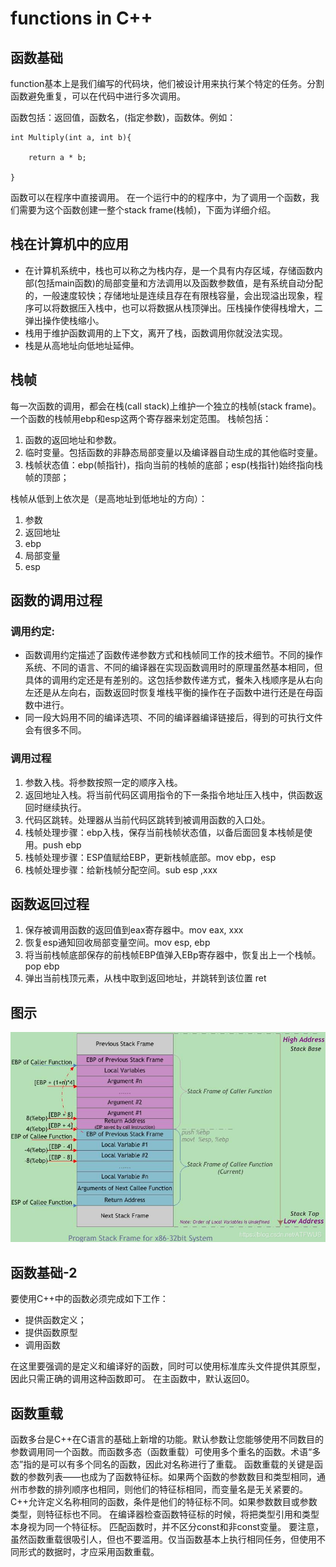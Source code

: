 # functions in C++

## 函数基础
function基本上是我们编写的代码块，他们被设计用来执行某个特定的任务。分割函数避免重复，可以在代码中进行多次调用。

函数包括：返回值，函数名，(指定参数)，函数体。例如：

```
int Multiply(int a, int b){
    
    return a * b;

}
```

函数可以在程序中直接调用。
在一个运行中的的程序中，为了调用一个函数，我们需要为这个函数创建一整个stack frame(栈帧)，下面为详细介绍。
## 栈在计算机中的应用

+ 在计算机系统中，栈也可以称之为栈内存，是一个具有内存区域，存储函数内部(包括main函数)的局部变量和方法调用以及函数参数值，是有系统自动分配的，一般速度较快；存储地址是连续且存在有限栈容量，会出现溢出现象，程序可以将数据压入栈中，也可以将数据从栈顶弹出。压栈操作使得栈增大，二弹出操作使栈缩小。
+ 栈用于维护函数调用的上下文，离开了栈，函数调用你就没法实现。
+ 栈是从高地址向低地址延伸。

## 栈帧

每一次函数的调用，都会在栈(call stack)上维护一个独立的栈帧(stack frame)。
一个函数的栈帧用ebp和esp这两个寄存器来划定范围。
栈帧包括：
1. 函数的返回地址和参数。
2. 临时变量。包括函数的非静态局部变量以及编译器自动生成的其他临时变量。
3. 栈帧状态值：ebp(帧指针)，指向当前的栈帧的底部；esp(栈指针)始终指向栈帧的顶部；

栈帧从低到上依次是（是高地址到低地址的方向）：
1. 参数
2. 返回地址
3. ebp
4. 局部变量
5. esp
   
## 函数的调用过程
### 调用约定:

+ 函数调用约定描述了函数传递参数方式和栈帧同工作的技术细节。不同的操作系统、不同的语言、不同的编译器在实现函数调用时的原理虽然基本相同，但具体的调用约定还是有差别的。这包括参数传递方式，餐朱入栈顺序是从右向左还是从左向右，函数返回时恢复堆栈平衡的操作在子函数中进行还是在母函数中进行。
+ 同一段大妈用不同的编译选项、不同的编译器编译链接后，得到的可执行文件会有很多不同。

### 调用过程

1. 参数入栈。将参数按照一定的顺序入栈。
2. 返回地址入栈。将当前代码区调用指令的下一条指令地址压入栈中，供函数返回时继续执行。
3. 代码区跳转。处理器从当前代码区跳转到被调用函数的入口处。
4. 栈帧处理步骤：ebp入栈，保存当前栈帧状态值，以备后面回复本栈帧是使用。push ebp
5. 栈帧处理步骤：ESP值赋给EBP，更新栈帧底部。mov ebp，esp
6. 栈帧处理步骤：给新栈帧分配空间。sub esp ,xxx
   
## 函数返回过程

1. 保存被调用函数的返回值到eax寄存器中。mov eax, xxx
2. 恢复esp通知回收局部变量空间。mov esp, ebp
3. 将当前栈帧底部保存的前栈帧EBP值弹入EBp寄存器中，恢复出上一个栈帧。pop ebp
4. 弹出当前栈顶元素，从栈中取到返回地址，并跳转到该位置 ret
   
## 图示 
![编程步骤](../img/stackframe.jpg)
## 函数基础-2

要使用C++中的函数必须完成如下工作：
+ 提供函数定义；
+ 提供函数原型
+ 调用函数

在这里要强调的是定义和编译好的函数，同时可以使用标准库头文件提供其原型，因此只需正确的调用这种函数即可。
在主函数中，默认返回0。

## 函数重载 

函数多台是C++在C语言的基础上新增的功能。默认参数让您能够使用不同数目的参数调用同一个函数。而函数多态（函数重载）可使用多个重名的函数。术语“多态”指的是可以有多个同名的函数，因此对名称进行了重载。
函数重载的关键是函数的参数列表——也成为了函数特征标。如果两个函数的参数数目和类型相同，通州市参数的排列顺序也相同，则他们的特征标相同，而变量名是无关紧要的。C++允许定义名称相同的函数，条件是他们的特征标不同。如果参数数目或参数类型，则特征标也不同。
在编译器检查函数特征标的时候，将把类型引用和类型本身视为同一个特征标。
匹配函数时，并不区分const和非const变量。
要注意，虽然函数重载很吸引人，但也不要滥用。仅当函数基本上执行相同任务，但使用不同形式的数据时，才应采用函数重载。